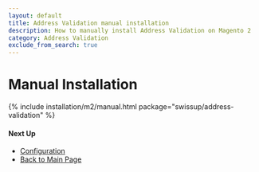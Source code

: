 ```yaml
---
layout: default
title: Address Validation manual installation
description: How to manually install Address Validation on Magento 2
category: Address Validation
exclude_from_search: true
---
```


# Manual Installation

{% include installation/m2/manual.html package="swissup/address-validation" %}

#### Next Up

 -  [Configuration](/m2/extensions/address-validation/configuration/)
 -  [Back to Main Page](/m2/extensions/address-validation/)
